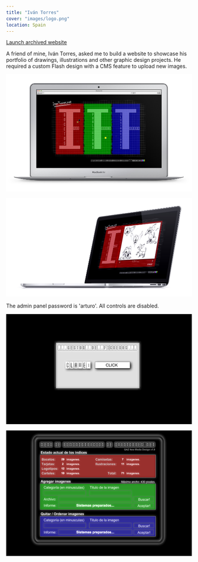 ```yaml
---
title: "Iván Torres"
cover: "images/logo.png"
location: Spain
---
```


<p class="work-links">
<a class="btn icon icon-external" href="http://work.joanmira.com/webs/ivantorres" target="_blank">Launch archived website</a>
</p>

A friend of mine, Iván Torres, asked me to build a website to showcase his portfolio of drawings, illustrations and other graphic design projects. He required a custom Flash design with a CMS feature to upload new images.

![](./images/1.jpg)

![](./images/2.jpg)

The admin panel password is 'arturo'. All controls are disabled.

![](./images/3.jpg)

![](./images/4.jpg)
